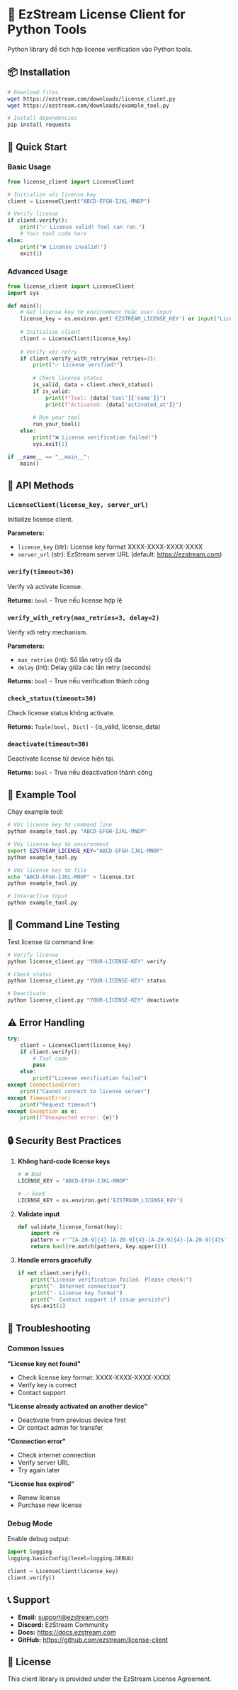 # 🔑 EzStream License Client for Python Tools

Python library để tích hợp license verification vào Python tools.

## 📦 Installation

```bash
# Download files
wget https://ezstream.com/downloads/license_client.py
wget https://ezstream.com/downloads/example_tool.py

# Install dependencies
pip install requests
```

## 🚀 Quick Start

### Basic Usage

```python
from license_client import LicenseClient

# Initialize với license key
client = LicenseClient("ABCD-EFGH-IJKL-MNOP")

# Verify license
if client.verify():
    print("✅ License valid! Tool can run.")
    # Your tool code here
else:
    print("❌ License invalid!")
    exit(1)
```

### Advanced Usage

```python
from license_client import LicenseClient
import sys

def main():
    # Get license key từ environment hoặc user input
    license_key = os.environ.get('EZSTREAM_LICENSE_KEY') or input("License Key: ")
    
    # Initialize client
    client = LicenseClient(license_key)
    
    # Verify với retry
    if client.verify_with_retry(max_retries=3):
        print("✅ License verified!")
        
        # Check license status
        is_valid, data = client.check_status()
        if is_valid:
            print(f"Tool: {data['tool']['name']}")
            print(f"Activated: {data['activated_at']}")
        
        # Run your tool
        run_your_tool()
    else:
        print("❌ License verification failed!")
        sys.exit(1)

if __name__ == "__main__":
    main()
```

## 🔧 API Methods

### `LicenseClient(license_key, server_url)`

Initialize license client.

**Parameters:**
- `license_key` (str): License key format XXXX-XXXX-XXXX-XXXX
- `server_url` (str): EzStream server URL (default: https://ezstream.com)

### `verify(timeout=30)`

Verify và activate license.

**Returns:** `bool` - True nếu license hợp lệ

### `verify_with_retry(max_retries=3, delay=2)`

Verify với retry mechanism.

**Parameters:**
- `max_retries` (int): Số lần retry tối đa
- `delay` (int): Delay giữa các lần retry (seconds)

**Returns:** `bool` - True nếu verification thành công

### `check_status(timeout=30)`

Check license status không activate.

**Returns:** `Tuple[bool, Dict]` - (is_valid, license_data)

### `deactivate(timeout=30)`

Deactivate license từ device hiện tại.

**Returns:** `bool` - True nếu deactivation thành công

## 🎯 Example Tool

Chạy example tool:

```bash
# Với license key từ command line
python example_tool.py "ABCD-EFGH-IJKL-MNOP"

# Với license key từ environment
export EZSTREAM_LICENSE_KEY="ABCD-EFGH-IJKL-MNOP"
python example_tool.py

# Với license key từ file
echo "ABCD-EFGH-IJKL-MNOP" > license.txt
python example_tool.py

# Interactive input
python example_tool.py
```

## 🔧 Command Line Testing

Test license từ command line:

```bash
# Verify license
python license_client.py "YOUR-LICENSE-KEY" verify

# Check status
python license_client.py "YOUR-LICENSE-KEY" status

# Deactivate
python license_client.py "YOUR-LICENSE-KEY" deactivate
```

## ⚠️ Error Handling

```python
try:
    client = LicenseClient(license_key)
    if client.verify():
        # Tool code
        pass
    else:
        print("License verification failed")
except ConnectionError:
    print("Cannot connect to license server")
except TimeoutError:
    print("Request timeout")
except Exception as e:
    print(f"Unexpected error: {e}")
```

## 🔒 Security Best Practices

1. **Không hard-code license keys**
   ```python
   # ❌ Bad
   LICENSE_KEY = "ABCD-EFGH-IJKL-MNOP"
   
   # ✅ Good
   LICENSE_KEY = os.environ.get('EZSTREAM_LICENSE_KEY')
   ```

2. **Validate input**
   ```python
   def validate_license_format(key):
       import re
       pattern = r'^[A-Z0-9]{4}-[A-Z0-9]{4}-[A-Z0-9]{4}-[A-Z0-9]{4}$'
       return bool(re.match(pattern, key.upper()))
   ```

3. **Handle errors gracefully**
   ```python
   if not client.verify():
       print("License verification failed. Please check:")
       print("- Internet connection")
       print("- License key format")
       print("- Contact support if issue persists")
       sys.exit(1)
   ```

## 🐛 Troubleshooting

### Common Issues

**"License key not found"**
- Check license key format: XXXX-XXXX-XXXX-XXXX
- Verify key is correct
- Contact support

**"License already activated on another device"**
- Deactivate from previous device first
- Or contact admin for transfer

**"Connection error"**
- Check internet connection
- Verify server URL
- Try again later

**"License has expired"**
- Renew license
- Purchase new license

### Debug Mode

Enable debug output:

```python
import logging
logging.basicConfig(level=logging.DEBUG)

client = LicenseClient(license_key)
client.verify()
```

## 📞 Support

- **Email:** support@ezstream.com
- **Discord:** EzStream Community
- **Docs:** https://docs.ezstream.com
- **GitHub:** https://github.com/ezstream/license-client

## 📄 License

This client library is provided under the EzStream License Agreement.
